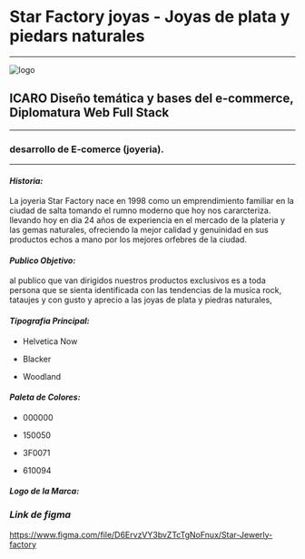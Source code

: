 # Star Factory joyas - Joyas de plata y piedars naturales

---

![logo](https://i.ibb.co/dPcmB2Z/cooltext415529546518944.webp)

## ICARO Diseño temática y bases del e-commerce, Diplomatura Web Full Stack

---

### desarrollo de E-comerce (joyeria).

---

#### **_Historia:_**

La joyeria Star Factory nace en 1998 como un emprendimiento familiar en la ciudad de salta tomando el rumno moderno que hoy nos cararcteriza. llevando hoy en dia 24 años de experiencia en el mercado de la plateria y las gemas naturales, ofreciendo la mejor calidad y genuinidad en sus productos echos a mano por los mejores orfebres de la ciudad.

#### **_Publico Objetivo:_**

al publico que van dirigidos nuestros productos exclusivos es a toda persona que se sienta identificada con las tendencias de la musica rock, tataujes y con gusto y aprecio a las joyas de plata y piedras naturales,

#### **_Tipografia Principal:_**

- Helvetica Now

- Blacker

- Woodland

#### **_Paleta de Colores:_**

- 000000

- 150050

- 3F0071

- 610094

#### **_Logo de la Marca:_**

### **_Link de figma_**

https://www.figma.com/file/D6ErvzVY3bvZTcTgNoFnux/Star-Jewerly-factory
